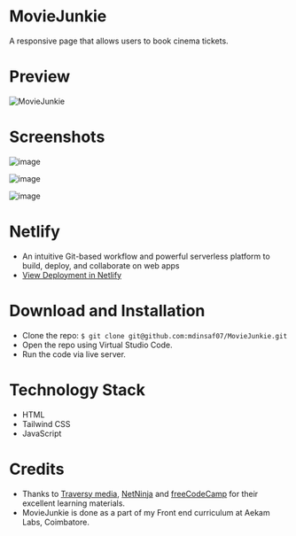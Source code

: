 # MovieJunkie
A responsive page that allows users to book cinema tickets.

# Preview

![MovieJunkie](https://user-images.githubusercontent.com/47892550/129440785-7ee9d501-2582-44b7-a9d1-41fbfc902276.gif)

# Screenshots

![image](https://user-images.githubusercontent.com/47892550/129440701-dc46a52d-9508-4860-a92e-dc7e7024d174.png)

![image](https://user-images.githubusercontent.com/47892550/129440712-c5b124c5-ef3c-4a5a-841e-c8bddf65eba0.png)

![image](https://user-images.githubusercontent.com/47892550/129440725-75c96919-6cbb-4174-98af-cbab275d7543.png)

# Netlify
- An intuitive Git-based workflow and powerful serverless platform to build, deploy, and collaborate on web apps
- [View Deployment in Netlify](https://moviejunkie.netlify.app/)

# Download and Installation
- Clone the repo: `$ git clone git@github.com:mdinsaf07/MovieJunkie.git`
- Open the repo using Virtual Studio Code.
- Run the code via live server.

# Technology Stack 
- HTML
- Tailwind CSS
- JavaScript

# Credits
 - Thanks to [Traversy media](https://www.youtube.com/user/TechGuyWeb), [NetNinja](https://www.youtube.com/channel/UCW5YeuERMmlnqo4oq8vwUpg) and [freeCodeCamp](https://www.youtube.com/channel/UC8butISFwT-Wl7EV0hUK0BQ) for their excellent learning materials.
- MovieJunkie is done as a part of my Front end curriculum at Aekam Labs, Coimbatore.
  
